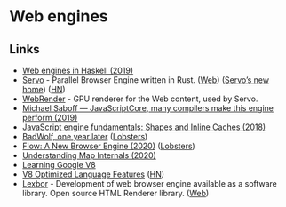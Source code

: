 # Web engines

## Links

- [Web engines in Haskell (2019)](https://chrisdone.com/posts/web-engines/)
- [Servo](https://github.com/servo/servo) - Parallel Browser Engine written in Rust. ([Web](https://servo.org/)) ([Servo’s new home](https://blog.servo.org/2020/11/17/servo-home/)) ([HN](https://news.ycombinator.com/item?id=25125325))
- [WebRender](https://github.com/servo/webrender) - GPU renderer for the Web content, used by Servo.
- [Michael Saboff — JavaScriptCore, many compilers make this engine perform (2019)](https://www.youtube.com/watch?v=mtVBAcy7AKA)
- [JavaScript engine fundamentals: Shapes and Inline Caches (2018)](https://mathiasbynens.be/notes/shapes-ics)
- [BadWolf, one year later](https://hacktivis.me/articles/BadWolf%2C%20one%20year%20later) ([Lobsters](https://lobste.rs/s/zmbb4c/badwolf_one_year_later))
- [Flow: A New Browser Engine (2020)](https://thereshouldbenored.com/posts/flow-new-engine/) ([Lobsters](https://lobste.rs/s/siuggy/flow_new_browser_engine))
- [Understanding Map Internals (2020)](https://itnext.io/v8-deep-dives-understanding-map-internals-45eb94a183df)
- [Learning Google V8](https://github.com/danbev/learning-v8)
- [V8 Optimized Language Features](https://github.com/thlorenz/v8-perf/blob/master/language-features.md) ([HN](https://news.ycombinator.com/item?id=25016362))
- [Lexbor](https://github.com/lexbor/lexbor) - Development of web browser engine available as a software library. Open source HTML Renderer library. ([Web](http://lexbor.com/))
